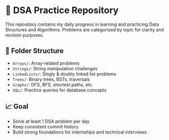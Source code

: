 # 🧠 DSA Practice Repository

This repository contains my daily progress in learning and practicing Data Structures and Algorithms. Problems are categorized by topic for clarity and revision purposes.

## 📂 Folder Structure

- `Arrays/`: Array-related problems
- `Strings/`: String manipulation challenges
- `LinkedLists/`: Singly & doubly linked list problems
- `Trees/`: Binary trees, BSTs, traversals
- `Graphs/`: DFS, BFS, shortest paths, etc.
- `SQL/`: Practice queries for database concepts

## 📈 Goal

- Solve at least 1 DSA problem per day
- Keep consistent commit history
- Build strong foundations for internships and technical interviews